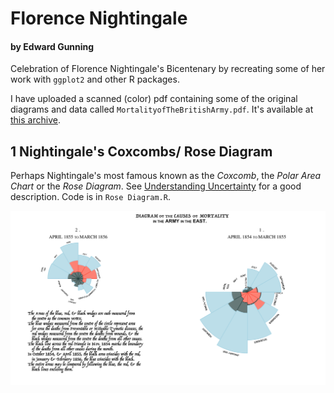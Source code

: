 # Florence Nightingale
#### by Edward Gunning

Celebration of Florence Nightingale's Bicentenary by recreating some of her work with `ggplot2` and other R packages.

I have uploaded a scanned (color) pdf containing some of the original diagrams and data called  `MortalityofTheBritishArmy.pdf`. It's available at [this archive](https://archive.org/details/mortalityofbriti00lond/page/n41/mode/2up).


## 1 Nightingale's Coxcombs/ Rose Diagram
Perhaps Nightingale's most famous known as the _Coxcomb_, the _Polar Area Chart_ or the _Rose Diagram_. See [Understanding Uncertainty](https://understandinguncertainty.org/node/214) for a good description. Code is in `Rose Diagram.R`.

![](causesofmortality.png)

